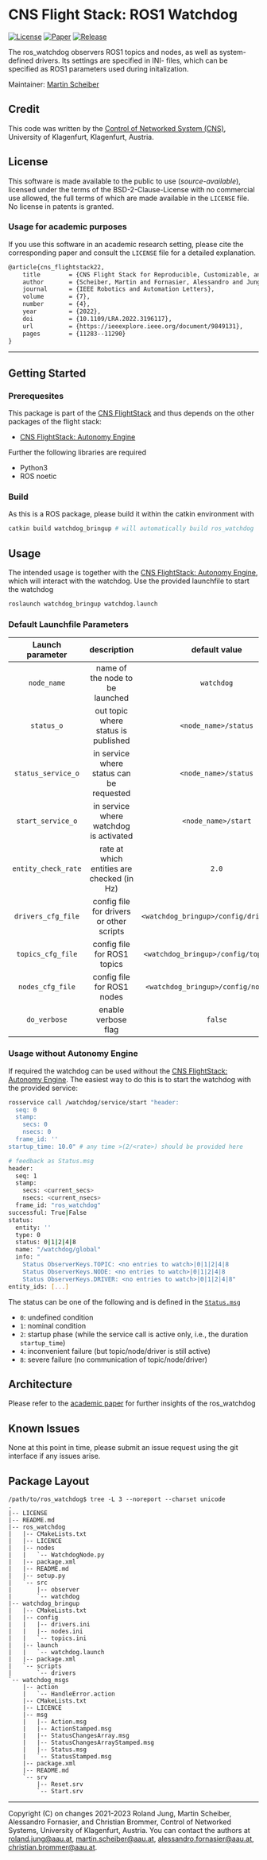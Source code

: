 # CNS Flight Stack: ROS1 Watchdog

[![License](https://img.shields.io/badge/License-AAUCNS-336B81.svg)](./LICENSE) [![Paper](https://img.shields.io/badge/IEEEXplore-10.1109/LRA.2022.3196117-00629B.svg?logo=ieee)](https://doi.org/10.1109/LRA.2022.3196117) [![Release](https://img.shields.io/github/v/release/aau-cns/ros_watchdog?include_prereleases&logo=github)](https://github.com/aau-cns/ros_watchdog/releases)

The ros_watchdog observers ROS1 topics and nodes, as well as system-defined drivers. Its settings are specified in INI-
files, which can be specified as ROS1 parameters used during initalization.

Maintainer: [Martin Scheiber](mailto:martin.scheiber@aau.at)

## Credit
This code was written by the [Control of Networked System (CNS)](https://www.aau.at/en/smart-systems-technologies/control-of-networked-systems/), University of Klagenfurt, Klagenfurt, Austria.

## License
This software is made available to the public to use (_source-available_), licensed under the terms of the BSD-2-Clause-License with no commercial use allowed, the full terms of which are made available in the `LICENSE` file. No license in patents is granted.

### Usage for academic purposes
If you use this software in an academic research setting, please cite the
corresponding paper and consult the `LICENSE` file for a detailed explanation.

```latex
@article{cns_flightstack22,
    title        = {CNS Flight Stack for Reproducible, Customizable, and Fully Autonomous Applications},
    author       = {Scheiber, Martin and Fornasier, Alessandro and Jung, Roland and Böhm, Christoph and Dhakate, Rohit and Stewart, Christian and Steinbrener, Jan and Weiss, Stephan and Brommer, Christian},
    journal      = {IEEE Robotics and Automation Letters},
    volume       = {7},
    number       = {4},
    year         = {2022},
    doi          = {10.1109/LRA.2022.3196117},
    url          = {https://ieeexplore.ieee.org/document/9849131},
    pages        = {11283--11290}
}
```

---

## Getting Started

### Prerequesites
This package is part of the [CNS FlightStack] and thus depends on the other packages of the flight stack:
- [CNS FlightStack: Autonomy Engine]

Further the following libraries are required
- Python3
- ROS noetic

### Build

As this is a ROS package, please build it within the catkin environment with

```bash
catkin build watchdog_bringup # will automatically build ros_watchdog
```

## Usage

The intended usage is together with the [CNS FlightStack: Autonomy Engine], which will interact with the watchdog. Use the provided launchfile to start the watchdog

```bash
roslaunch watchdog_bringup watchdog.launch 
```

### Default Launchfile Parameters

| Launch parameter | description | default value |
|:----------------:|:-----------:|:-------------:|
| `node_name`           | name of the node to be launched | `watchdog` |
| `status_o`            | out topic where status is published | `<node_name>/status` |
| `status_service_o`    | in service where status can be requested | `<node_name>/status` |
| `start_service_o`     | in service where watchdog is activated | `<node_name>/start` |
| `entity_check_rate`   | rate at which entities are checked (in Hz) | `2.0` |
| `drivers_cfg_file`    | config file for drivers or other scripts | `<watchdog_bringup>/config/drivers.ini` |
| `topics_cfg_file`     | config file for ROS1 topics | `<watchdog_bringup>/config/topics.ini` |
| `nodes_cfg_file`      | config file for ROS1 nodes | `<watchdog_bringup>/config/nodes.ini` |
| `do_verbose`          | enable verbose flag | `false` |

### Usage without Autonomy Engine

If required the watchdog can be used without the [CNS FlightStack: Autonomy Engine]. 
The easiest way to do this is to start the watchdog with the provided service: 

```bash
rosservice call /watchdog/service/start "header:
  seq: 0
  stamp:
    secs: 0
    nsecs: 0
  frame_id: ''
startup_time: 10.0" # any time >(2/<rate>) should be provided here 

# feedback as Status.msg
header: 
  seq: 1
  stamp: 
    secs: <current_secs>
    nsecs: <current_nsecs>
  frame_id: "ros_watchdog"
successful: True|False
status: 
  entity: ''
  type: 0
  status: 0|1|2|4|8
  name: "/watchdog/global"
  info: "
    Status ObserverKeys.TOPIC: <no entries to watch>|0|1|2|4|8
    Status ObserverKeys.NODE: <no entries to watch>|0|1|2|4|8
    Status ObserverKeys.DRIVER: <no entries to watch>|0|1|2|4|8"
entity_ids: [...]
```

The status can be one of the following and is defined in the [`Status.msg`](watchdog_msgs/msg/Status.msg)
- `0`: undefined condition
- `1`: nominal condition
- `2`: startup phase (while the service call is active only, i.e., the duration `startup_time`)
- `4`: inconvenient failure (but topic/node/driver is still active)
- `8`: severe failure (no communication of topic/node/driver)

## Architecture

Please refer to the [academic paper] for further insights of the ros_watchdog

## Known Issues

None at this point in time, please submit an issue request using the git interface if any issues arise.

## Package Layout

```[console]
/path/to/ros_watchdog$ tree -L 3 --noreport --charset unicode
.
|-- LICENSE
|-- README.md
|-- ros_watchdog
|   |-- CMakeLists.txt
|   |-- LICENCE
|   |-- nodes
|   |   `-- WatchdogNode.py
|   |-- package.xml
|   |-- README.md
|   |-- setup.py
|   `-- src
|       |-- observer
|       `-- watchdog
|-- watchdog_bringup
|   |-- CMakeLists.txt
|   |-- config
|   |   |-- drivers.ini
|   |   |-- nodes.ini
|   |   `-- topics.ini
|   |-- launch
|   |   `-- watchdog.launch
|   |-- package.xml
|   `-- scripts
|       `-- drivers
`-- watchdog_msgs
    |-- action
    |   `-- HandleError.action
    |-- CMakeLists.txt
    |-- LICENCE
    |-- msg
    |   |-- Action.msg
    |   |-- ActionStamped.msg
    |   |-- StatusChangesArray.msg
    |   |-- StatusChangesArrayStamped.msg
    |   |-- Status.msg
    |   `-- StatusStamped.msg
    |-- package.xml
    |-- README.md
    `-- srv
        |-- Reset.srv
        `-- Start.srv
```

---

Copyright (C) on changes 2021-2023 Roland Jung, Martin Scheiber, Alessandro Fornasier, and Christian Brommer, Control of Networked Systems, University of Klagenfurt, Austria.
You can contact the authors at [roland.jung@aau.at](mailto:roland.jung@aau.at?subject=[CNS%20Flight%20Stack]%20ros_watchdog%20package), [martin.scheiber@aau.at](mailto:martin.scheiber@aau.at?subject=[CNS%20Flight%20Stack]%20ros_watchdog%20package), [alessandro.fornasier@aau.at](mailto:alessandro.fornasier@aau.at?subject=[CNS%20Flight%20Stack]%20ros_watchdog%20package), [christian.brommer@aau.at](mailto:christian.brommer@aau.at?subject=[CNS%20Flight%20Stack]%20ros_watchdog%20package).

<!-- LINKS: -->
[CNS FlightStack]: https://github.com/aau-cns/flight_stack
[CNS FlightStack: Autonomy Engine]: https://github.com/aau-cns/autonomy_engine
[MavROS (CNS Version)]: https://github.com/aau-cns/mavros
[PX4Bridge (CNS Version)]: https://github.com/aau-cns/PX4-Autopilot
[academic paper]: https://ieeexplore.ieee.org/document/9849131
